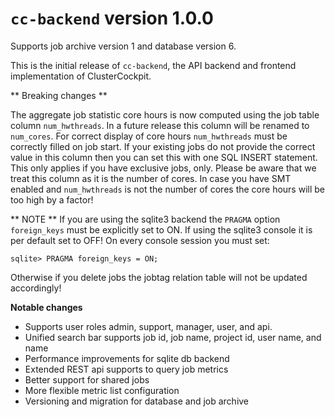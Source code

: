 # `cc-backend` version 1.0.0

Supports job archive version 1 and database version 6.

This is the initial release of `cc-backend`, the API backend and frontend
implementation of ClusterCockpit.

** Breaking changes **

The aggregate job statistic core hours is now computed using the job table
column `num_hwthreads`. In a future release this column will be renamed to
`num_cores`. For correct display of core hours `num_hwthreads` must be correctly
filled on job start. If your existing jobs do not provide the correct value in
this column then you can set this with one SQL INSERT statement. This only applies
if you have exclusive jobs, only. Please be aware that we treat this column as
it is the number of cores. In case you have SMT enabled and `num_hwthreads`
is not the number of cores the core hours will be too high by a factor!

** NOTE **
If you are using the sqlite3 backend the `PRAGMA` option `foreign_keys` must be
explicitly set to ON. If using the sqlite3 console it is per default set to
OFF!  On every console session you must set:
```
sqlite> PRAGMA foreign_keys = ON;

```
Otherwise if you delete jobs the jobtag relation table will not be updated accordingly!

**Notable changes**
* Supports user roles admin, support, manager, user, and api.
* Unified search bar supports job id, job name, project id, user name, and name
* Performance improvements for sqlite db backend
* Extended REST api supports to query job metrics
* Better support for shared jobs
* More flexible metric list configuration
* Versioning and migration for database and job archive
